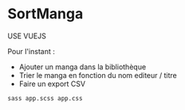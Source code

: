 # SortManga

USE VUEJS


Pour l'instant : 
- Ajouter un manga dans la bibliothèque
- Trier le manga en fonction du nom editeur / titre
- Faire un export CSV 


``` 
sass app.scss app.css
```
